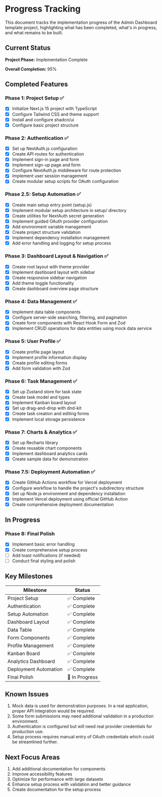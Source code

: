 # Progress Tracking

This document tracks the implementation progress of the Admin Dashboard template project, highlighting what has been completed, what's in progress, and what remains to be built.

## Current Status

**Project Phase:** Implementation Complete

**Overall Completion:** 95%

## Completed Features

### Phase 1: Project Setup ✅
- [x] Initialize Next.js 15 project with TypeScript
- [x] Configure Tailwind CSS and theme support
- [x] Install and configure shadcn/ui
- [x] Configure basic project structure

### Phase 2: Authentication ✅
- [x] Set up NextAuth.js configuration 
- [x] Create API routes for authentication
- [x] Implement sign-in page and form
- [x] Implement sign-up page and form
- [x] Configure NextAuth.js middleware for route protection
- [x] Implement user session management
- [x] Create modular setup scripts for OAuth configuration

### Phase 2.5: Setup Automation ✅
- [x] Create main setup entry point (setup.js)
- [x] Implement modular setup architecture in setup/ directory
- [x] Create utilities for NextAuth secret generation
- [x] Implement guided OAuth provider configuration
- [x] Add environment variable management
- [x] Create project structure validation
- [x] Implement dependency installation management
- [x] Add error handling and logging for setup process

### Phase 3: Dashboard Layout & Navigation ✅
- [x] Create root layout with theme provider
- [x] Implement dashboard layout with sidebar
- [x] Create responsive sidebar navigation
- [x] Add theme toggle functionality
- [x] Create dashboard overview page structure

### Phase 4: Data Management ✅
- [x] Implement data table components
- [x] Configure server-side searching, filtering, and pagination
- [x] Create form components with React Hook Form and Zod
- [x] Implement CRUD operations for data entities using mock data service

### Phase 5: User Profile ✅
- [x] Create profile page layout
- [x] Implement profile information display
- [x] Create profile editing forms
- [x] Add form validation with Zod

### Phase 6: Task Management ✅
- [x] Set up Zustand store for task state
- [x] Create task model and types
- [x] Implement Kanban board layout
- [x] Set up drag-and-drop with dnd-kit
- [x] Create task creation and editing forms
- [x] Implement local storage persistence

### Phase 7: Charts & Analytics ✅
- [x] Set up Recharts library
- [x] Create reusable chart components
- [x] Implement dashboard analytics cards
- [x] Create sample data for demonstration

### Phase 7.5: Deployment Automation ✅
- [x] Create GitHub Actions workflow for Vercel deployment
- [x] Configure workflow to handle the project's subdirectory structure
- [x] Set up Node.js environment and dependency installation
- [x] Implement Vercel deployment using official GitHub Action
- [x] Create comprehensive deployment documentation

## In Progress

### Phase 8: Final Polish
- [x] Implement basic error handling
- [x] Create comprehensive setup process
- [ ] Add toast notifications (if needed)
- [ ] Conduct final styling and polish

## Key Milestones

| Milestone | Status |
|-----------|--------|
| Project Setup | ✅ Complete |
| Authentication | ✅ Complete |
| Setup Automation | ✅ Complete |
| Dashboard Layout | ✅ Complete |
| Data Table | ✅ Complete |
| Form Components | ✅ Complete |
| Profile Management | ✅ Complete |
| Kanban Board | ✅ Complete |
| Analytics Dashboard | ✅ Complete |
| Deployment Automation | ✅ Complete |
| Final Polish | 🔄 In Progress |

## Known Issues

1. Mock data is used for demonstration purposes. In a real application, proper API integration would be required.
2. Some form submissions may need additional validation in a production environment.
3. Authentication is configured but will need real provider credentials for production use.
4. Setup process requires manual entry of OAuth credentials which could be streamlined further.

## Next Focus Areas

1. Add additional documentation for components
2. Improve accessibility features
3. Optimize for performance with large datasets
4. Enhance setup process with validation and better guidance
5. Create documentation for the setup process
